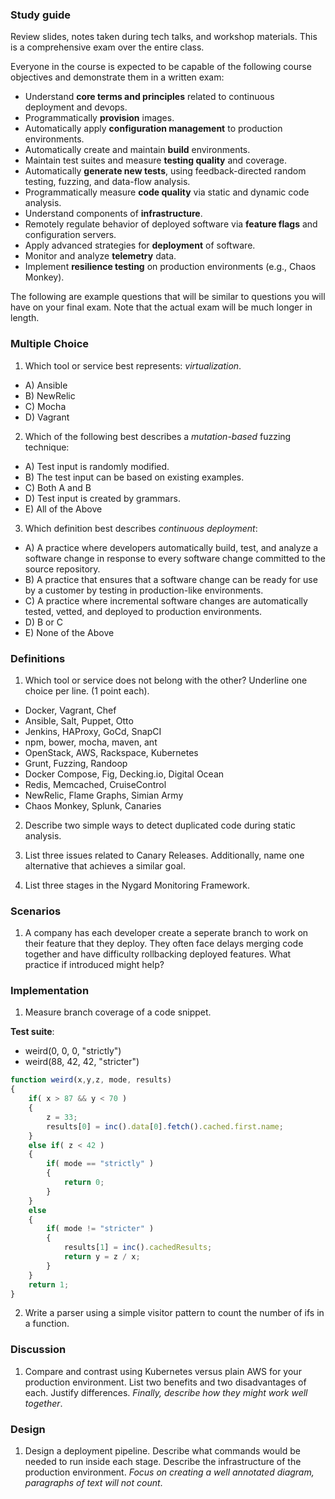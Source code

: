 ### Study guide

Review slides, notes taken during tech talks, and workshop materials. This is a comprehensive exam over the entire class.

Everyone in the course is expected to be capable of the following course objectives and demonstrate them in a written exam:

* Understand **core terms and principles** related to continuous deployment and devops.
* Programmatically **provision** images.
* Automatically apply **configuration management** to production environments.
* Automatically create and maintain **build** environments.
* Maintain test suites and measure **testing quality** and coverage.
* Automatically **generate new tests**, using feedback-directed random testing, fuzzing, and data-flow analysis.
* Programmatically measure **code quality** via static and dynamic code analysis.
* Understand components of **infrastructure**.
* Remotely regulate behavior of deployed software via **feature flags** and configuration servers.
* Apply advanced strategies for **deployment** of software.
* Monitor and analyze **telemetry** data.
* Implement **resilience testing** on production environments (e.g., Chaos Monkey).


The following are example questions that will be similar to questions you will have on your final exam. Note that the actual exam will be much longer in length.

### Multiple Choice

1. Which tool or service best represents: *virtualization*.

  * A) Ansible
  * B) NewRelic
  * C) Mocha
  * D) Vagrant

2. Which of the following best describes a *mutation-based* fuzzing technique:

  * A) Test input is randomly modified.
  * B) The test input can be based on existing examples.
  * C) Both A and B
  * D) Test input is created by grammars.
  * E) All of the Above

3. Which definition best describes *continuous deployment*:

  * A) A practice where developers automatically build, test, and analyze a software change in response to every software change committed to the source repository.
  * B) A practice that ensures that a software change can be ready for use by a customer by testing in production-like environments.
  * C) A practice where incremental software changes are automatically tested, vetted, and deployed to production environments.
  * D) B or C
  * E) None of the Above

### Definitions

1. Which tool or service does not belong with the other? Underline one choice per line. (1 point each).

  * Docker, Vagrant, Chef
  * Ansible, Salt, Puppet, Otto 
  * Jenkins, HAProxy, GoCd, SnapCI
  * npm, bower, mocha, maven, ant
  * OpenStack, AWS, Rackspace, Kubernetes
  * Grunt, Fuzzing, Randoop
  * Docker Compose, Fig, Decking.io, Digital Ocean
  * Redis, Memcached, CruiseControl
  * NewRelic, Flame Graphs, Simian Army
  * Chaos Monkey, Splunk, Canaries

2. Describe two simple ways to detect duplicated code during static analysis.

3. List three issues related to Canary Releases. Additionally, name one alternative that achieves a similar goal.

4. List three stages in the Nygard Monitoring Framework.

### Scenarios

1. A company has each developer create a seperate branch to work on their feature that they deploy. They often face delays merging code together and have difficulty rollbacking deployed features. What practice if introduced might help?

### Implementation

1. Measure branch coverage of a code snippet.

  **Test suite**:
  
  * weird(0, 0, 0, "strictly")
  * weird(88, 42, 42, "stricter")
  
  ```Javascript
  function weird(x,y,z, mode, results)
  {
      if( x > 87 && y < 70 )
      {
          z = 33;
          results[0] = inc().data[0].fetch().cached.first.name;
      }    
      else if( z < 42 )
      {
          if( mode == "strictly" )
          {
              return 0;
          }
      }
      else
      {
          if( mode != "stricter" )
          {
              results[1] = inc().cachedResults;
              return y = z / x;
          }
      }
      return 1;
  }  
  ```

2. Write a parser using a simple visitor pattern to count the number of ifs in a function.

### Discussion

1. Compare and contrast using Kubernetes versus plain AWS for your production environment. List two benefits and two disadvantages of each. Justify differences. *Finally, describe how they might work well together*.

### Design

1. Design a deployment pipeline. Describe what commands would be needed to run inside each stage. Describe the infrastructure of the production environment. *Focus on creating a well annotated diagram, paragraphs of text will not count*.
